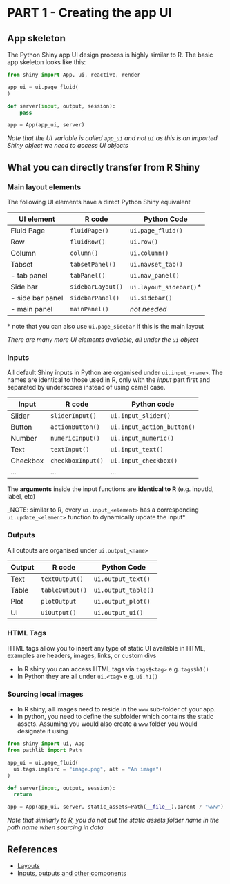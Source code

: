 # PART 1 - Creating the app UI

## App skeleton

The Python Shiny app UI design process is highly similar to R. The basic app
skeleton looks like this:

```python
from shiny import App, ui, reactive, render

app_ui = ui.page_fluid(
)

def server(input, output, session):
    pass

app = App(app_ui, server)
```

_Note that the UI variable is called `app_ui` and not `ui` as this is an
imported Shiny object we need to access UI objects_

## What you can directly transfer from R Shiny

### Main layout elements

The following UI elements have a direct Python Shiny equivalent

| UI element       | R code            | Python Code             |
| ---------------- | ----------------- | ----------------------- |
| Fluid Page       | `fluidPage()`     | `ui.page_fluid()`       |
| Row              | `fluidRow()`      | `ui.row()`              |
| Column           | `column()`        | `ui.column()`           |
| Tabset           | `tabsetPanel()`   | `ui.navset_tab()`       |
| - tab panel      | `tabPanel()`      | `ui.nav_panel()`        |
| Side bar         | `sidebarLayout()` | `ui.layout_sidebar()`\* |
| - side bar panel | `sidebarPanel()`  | `ui.sidebar()`          |
| - main panel     | `mainPanel()`     | _not needed_            |

\* note that you can also use `ui.page_sidebar` if this is the main layout

_There are many more UI elements available, all under the `ui` object_

### Inputs

All default Shiny inputs in Python are organised under `ui.input_<name>`. The
names are identical to those used in R, only with the _input_ part first and
separated by underscores instead of using camel case.

| Input    | R code            | Python code                |
| -------- | ----------------- | -------------------------- |
| Slider   | `sliderInput()`   | `ui.input_slider()`        |
| Button   | `actionButton()`  | `ui.input_action_button()` |
| Number   | `numericInput()`  | `ui.input_numeric()`       |
| Text     | `textInput()`     | `ui.input_text()`          |
| Checkbox | `checkboxInput()` | `ui.input_checkbox()`      |
| ...      | ...               | ...                        |

The **arguments** inside the input functions are **identical to R** (e.g.
inputId, label, etc)

_NOTE: similar to R, every `ui.input_<element>` has a corresponding
`ui.update_<element>` function to dynamically update the input*

### Outputs

All outputs are organised under `ui.output_<name>`

| Output | R code          | Python Code         |
| ------ | --------------- | ------------------- |
| Text   | `textOutput()`  | `ui.output_text()`  |
| Table  | `tableOutput()` | `ui.output_table()` |
| Plot   | `plotOutput`    | `ui.output_plot()`  |
| UI     | `uiOutput()`    | `ui.output_ui()`    |

### HTML Tags

HTML tags allow you to insert any type of static UI available in HTML, examples
are headers, images, links, or custom divs

- In R shiny you can access HTML tags via `tags$<tag>` e.g. `tags$h1()`
- In Python they are all under `ui.<tag>` e.g. `ui.h1()`

### Sourcing local images

- In R shiny, all images need to reside in the `www` sub-folder of your app.
- In python, you need to define the subfolder which contains the static assets.
  Assuming you would also create a `www` folder you would designate it using

```python
from shiny import ui, App
from pathlib import Path

app_ui = ui.page_fluid(
  ui.tags.img(src = "image.png", alt = "An image")
)

def server(input, output, session):
  return

app = App(app_ui, server, static_assets=Path(__file__).parent / "www")
```

_Note that similarly to R, you do not put the static assets folder name in the
path name when sourcing in data_

## References

- [Layouts](https://shiny.posit.co/py/layouts/)
- [Inputs, outputs and other components](https://shiny.posit.co/py/components/)
